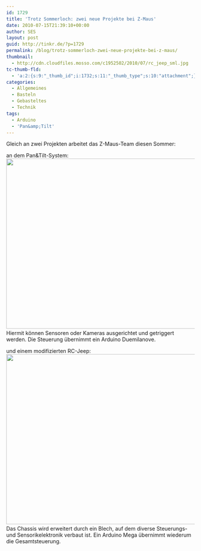 ```yaml
---
id: 1729
title: 'Trotz Sommerloch: zwei neue Projekte bei Z-Maus'
date: 2010-07-15T21:39:10+00:00
author: SES
layout: post
guid: http://tinkr.de/?p=1729
permalink: /blog/trotz-sommerloch-zwei-neue-projekte-bei-z-maus/
thumbnail:
  - http://cdn.cloudfiles.mosso.com/c1952502/2010/07/rc_jeep_sml.jpg
tc-thumb-fld:
  - 'a:2:{s:9:"_thumb_id";i:1732;s:11:"_thumb_type";s:10:"attachment";}'
categories:
  - Allgemeines
  - Basteln
  - Gebasteltes
  - Technik
tags:
  - Arduino
  - 'Pan&amp;Tilt'
---
```

Gleich an zwei Projekten arbeitet das Z-Maus-Team diesen Sommer:

an dem Pan&Tilt-System:
<img loading="lazy" src="/assets/2010/07/pan_tilt_arduino.jpg" alt="" title="Pan&Tilt-System" width="606" height="455" class="alignnone size-full wp-image-1730" srcset="/assets/2010/07/pan_tilt_arduino.jpg 606w, /assets/2010/07/pan_tilt_arduino-300x225.jpg 300w" sizes="(max-width: 606px) 100vw, 606px" />
Hiermit können Sensoren oder Kameras ausgerichtet und getriggert werden. Die Steuerung übernimmt ein Arduino Duemilanove.

und einem modifizierten RC-Jeep:
<img loading="lazy" src="/assets/2010/07/rc_jeep.jpg" alt="" title="Modifizierter RC-Jeep" width="606" height="455" class="alignnone size-full wp-image-1731" srcset="/assets/2010/07/rc_jeep.jpg 606w, /assets/2010/07/rc_jeep-300x225.jpg 300w" sizes="(max-width: 606px) 100vw, 606px" />
Das Chassis wird erweitert durch ein Blech, auf dem diverse Steuerungs- und Sensorikelektronik verbaut ist. Ein Arduino Mega übernimmt wiederum die Gesamtsteuerung.
